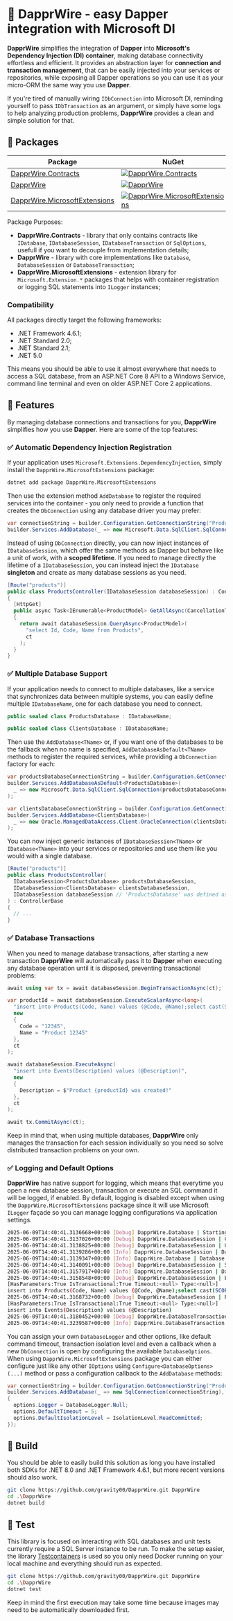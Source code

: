 # :pushpin: DapprWire - easy Dapper integration with Microsoft DI

**DapprWire** simplifies the integration of **Dapper** into **Microsoft's Dependency Injection (DI) container**, making database connectivity effortless and efficient. It provides an abstraction layer for **connection and transaction management**, that can be easily injected into your services or repositories, while exposing all Dapper operations so you can use it as your micro-ORM the same way you use **Dapper**.

If you're tired of manually wiring `IDbConnection` into Microsoft DI, reminding yourself to pass `IDbTransaction` as an argument, or simply have some logs to help analyzing production problems, **DapprWire** provides a clean and simple solution for that.

## :briefcase: Packages

| Package | NuGet | Downloads |
| ------- | ----- | --------- |
| [DapprWire.Contracts](https://www.nuget.org/packages/DapprWire.Contracts) | [![DapprWire.Contracts](https://img.shields.io/nuget/v/DapprWire.Contracts.svg)](https://www.nuget.org/packages/DapprWire.Contracts) | [![DapprWire.Contracts](https://img.shields.io/nuget/dt/DapprWire.Contracts.svg)](https://www.nuget.org/packages/DapprWire.Contracts) |
| [DapprWire](https://www.nuget.org/packages/DapprWire) | [![DapprWire](https://img.shields.io/nuget/v/DapprWire.svg)](https://www.nuget.org/packages/DapprWire) | [![DapprWire](https://img.shields.io/nuget/dt/DapprWire.svg)](https://www.nuget.org/packages/DapprWire) |
| [DapprWire.MicrosoftExtensions](https://www.nuget.org/packages/DapprWire.MicrosoftExtensions) | [![DapprWire.MicrosoftExtensions](https://img.shields.io/nuget/v/DapprWire.MicrosoftExtensions.svg)](https://www.nuget.org/packages/DapprWire.MicrosoftExtensions) | [![DapprWire.MicrosoftExtensions](https://img.shields.io/nuget/dt/DapprWire.MicrosoftExtensions.svg)](https://www.nuget.org/packages/DapprWire.MicrosoftExtensions) |

Package Purposes:

* **DapprWire.Contracts** - library that only contains contracts like `IDatabase`, `IDatabaseSession`, `IDatabaseTransaction` or `SqlOptions`, usefull if you want to decouple from implementation details; 
* **DapprWire** - library with core implementations like `Database`, `DatabaseSession` or `DatabaseTransaction`;
* **DapprWire.MicrosoftExtensions** - extension library for `Microsoft.Extension.*` packages that helps with container registration or logging SQL statements into `ILogger` instances;

### Compatibility

All packages directly target the following frameworks:

* .NET Framework 4.6.1;
* .NET Standard 2.0;
* .NET Standard 2.1;
* .NET 5.0

This means you should be able to use it almost everywhere that needs to access a SQL database, from an ASP.NET Core 8 API to a Windows Service, command line terminal and even on older ASP.NET Core 2 applications.

## :rocket: Features

By managing database connections and transactions for you, **DapprWire** simplifies how you use **Dapper**. Here are some of the top features:

### :white_check_mark: Automatic Dependency Injection Registration

If your application uses `Microsoft.Extensions.DependencyInjection`, simply install the `DapprWire.MicrosoftExtensions` package:

```sh
dotnet add package DapprWire.MicrosoftExtensions
```

Then use the extension method `AddDatabase` to register the required services into the container - you only need to provide a function that creates the `DbConnection` using any database driver you may prefer:

```cs
var connectionString = builder.Configuration.GetConnectionString("ProductsDatabase");
builder.Services.AddDatabase(_ => new Microsoft.Data.SqlClient.SqlConnection(connectionString));
```

Instead of using `DbConnection` directly, you can now inject instances of `IDatabaseSession`, which offer the same methods as Dapper but behave like a unit of work, with a **scoped lifetime**.
If you need to manage directly the lifetime of a `IDatabaseSession`, you can instead inject the `IDatabase` **singleton** and create as many database sessions as you need.

```cs
[Route("products")]
public class ProductsController(IDatabaseSession databaseSession) : ControllerBase
{
  [HttpGet]
  public async Task<IEnumerable<ProductModel> GetAllAsync(CancellationToken ct)
  {
    return await databaseSession.QueryAsync<ProductModel>(
      "select Id, Code, Name from Products",
      ct
    );
  }
}
```

### :white_check_mark: Multiple Database Support

If your application needs to connect to multiple databases, like a service that synchronizes data between multiple systems, you can easily define multiple `IDatabaseName`, one for each database you need to connect.

```cs
public sealed class ProductsDatabase : IDatabaseName;

public sealed class ClientsDatabase : IDatabaseName;
```

Then use the `AddDatabase<TName>` or, if you want one of the databases to be the fallback when no name is specified, `AddDatabaseAsDefault<TName>` methods to register the required services, while providing a `DbConnection` factory for each:

```cs
var productsDatabaseConnectionString = builder.Configuration.GetConnectionString("ProductsDatabase");
builder.Services.AddDatabaseAsDefault<ProductsDatabase>(
  _ => new Microsoft.Data.SqlClient.SqlConnection(productsDatabaseConnectionString)
);

var clientsDatabaseConnectionString = builder.Configuration.GetConnectionString("ClientsDatabase");
builder.Services.AddDatabase<ClientsDatabase>(
  _ => new Oracle.ManagedDataAccess.Client.OracleConnection(clientsDatabaseConnectionString)
);
```

You can now inject generic instances of `IDatabaseSession<TName>` or `IDatabase<TName>` into your services or repositories and use them like you would with a single database.

```cs
[Route("products")]
public class ProductsController(
  IDatabaseSession<ProductsDatabase> productsDatabaseSession,
  IDatabaseSession<ClientsDatabase> clientsDatabaseSession,
  IDatabaseSession databaseSession // 'ProductsDatabase' was defined as default, so this is the same instance as 'productsDatabaseSession'
) : ControllerBase
{
  // ...
}
```

### :white_check_mark: Database Transactions

When you need to manage database transactions, after starting a new transaction **DapprWire** will automatically pass it to **Dapper** when executing any database operation until it is disposed, preventing transactional problems:

```cs
await using var tx = await databaseSession.BeginTransactionAsync(ct);

var productId = await databaseSession.ExecuteScalarAsync<long>(
  "insert into Products(Code, Name) values (@Code, @Name);select cast(SCOPE_IDENTITY() as bigint);",
  new
  {
    Code = "12345",
    Name = "Product 12345"
  },
  ct
);

await databaseSession.ExecuteAsync(
  "insert into Events(Description) values (@Description)",
  new
  {
    Description = $"Product {productId} was created!"
  },
  ct
);

await tx.CommitAsync(ct);
```

Keep in mind that, when using multiple databases, **DapprWire** only manages the transaction for each session individually so you need so solve distributed transaction problems on your own.

### :white_check_mark: Logging and Default Options

**DapprWire** has native support for logging, which means that everytime you open a new database session, transaction or execute an SQL command it will be logged, if enabled.
By default, logging is disabled except when using the `DapprWire.MicrosoftExtensions` package since it will use Microsoft `ILogger` façade so you can manage logging configurations via application settings.

```sh
2025-06-09T14:40:41.3136668+00:00 [Debug] DapprWire.Database | Starting a new database session...
2025-06-09T14:40:41.3137026+00:00 [Debug] DapprWire.DatabaseSession | Creating a new database connection...
2025-06-09T14:40:41.3138825+00:00 [Debug] DapprWire.DatabaseSession | Opening the database connection...
2025-06-09T14:40:41.3139286+00:00 [Info] DapprWire.DatabaseSession | Database connection opened successfully.
2025-06-09T14:40:41.3139347+00:00 [Info] DapprWire.Database | Database session started successfully.
2025-06-09T14:40:41.3140091+00:00 [Debug] DapprWire.DatabaseSession | Starting a new database transaction [IsolationLevel:ReadCommitted]
2025-06-09T14:40:41.3157917+00:00 [Info] DapprWire.DatabaseSession | Database transaction started successfully
2025-06-09T14:40:41.3158548+00:00 [Debug] DapprWire.DatabaseSession | Executing SQL command
[HasParameters:True IsTransactional:True Timeout:<null> Type:<null>]
insert into Products(Code, Name) values (@Code, @Name);select cast(SCOPE_IDENTITY() as bigint);
2025-06-09T14:40:41.3168732+00:00 [Debug] DapprWire.DatabaseSession | Executing SQL command
[HasParameters:True IsTransactional:True Timeout:<null> Type:<null>]
insert into Events(Description) values (@Description)
2025-06-09T14:40:41.3180452+00:00 [Debug] DapprWire.DatabaseTransaction | Committing the database transaction...
2025-06-09T14:40:41.3239587+00:00 [Info] DapprWire.DatabaseTransaction | Database transaction committed successfully.
```

You can assign your own `DatabaseLogger` and other options, like default command timeout, transaction isolation level and even a callback when a new `DbConnection` is open by configuring the available `DatabaseOptions`.
When using `DapprWire.MicrosoftExtensions` package you can either configure just like any other `IOptions` using `Configure<DatabaseOptions>(...)` method or pass a configuration callback to the `AddDatabase` methods:

```cs
var connectionString = builder.Configuration.GetConnectionString("ProductsDatabase");
builder.Services.AddDatabase(_ => new SqlConnection(connectionString), options =>
{
  options.Logger = DatabaseLogger.Null;
  options.DefaultTimeout = 5;
  options.DefaultIsolationLevel = IsolationLevel.ReadCommitted;
});
```

## :hammer: Build

You should be able to easily build this solution as long you have installed both SDKs for .NET 8.0 and .NET Framework 4.6.1, but more recent versions should also work.

```sh
git clone https://github.com/gravity00/DapprWire.git DapprWire
cd .\DapprWire
dotnet build
```

## :construction: Test

This library is focused on interacting with SQL databases and unit tests currently require a SQL Server instance to be run.
To make the setup easier, the library [Testcontainers](https://testcontainers.com/) is used so you only need Docker running on your local machine and everything should run as expected.

```sh
git clone https://github.com/gravity00/DapprWire.git DapprWire
cd .\DapprWire
dotnet test
```

Keep in mind the first execution may take some time because images may need to be automatically downloaded first.
